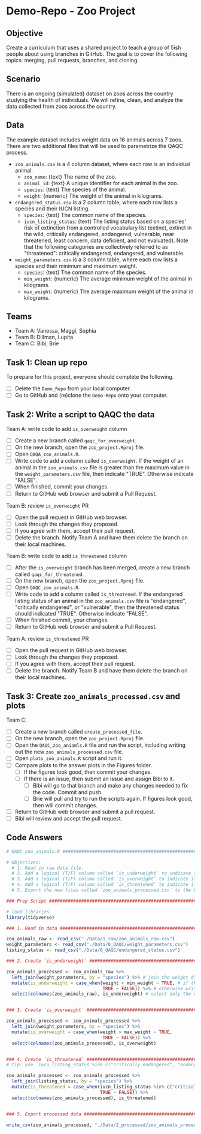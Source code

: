 # Demo-Repo - Zoo Project

## Objective
Create a curriculum that uses a shared project to teach a group of 5ish people about using branches in GitHub. The goal is to cover the following topics: merging, pull requests, branches, and cloning. 
## Scenario
There is an ongoing (simulated) dataset on zoos across the country studying the health of individuals. We will refine, clean, and analyze the data collected from zoos across the country. 
## Data
The example dataset includes weight data on 16 animals across 7 zoos. There are two additional files that will be used to parametrize the QAQC process. 
- `zoo_animals.csv` is a 4 column dataset, where each row is an individual animal. 
	- `zoo_name`: {text} The name of the zoo.
	- `animal_id`: {text} A unique identifier for each animal in the zoo.
	- `species`: {text} The species of the animal.
	- `weight`: {numeric} The weight of the animal in kilograms. 
- `endangered_status.csv` is a 2 column table, where each row lists a species and their IUCN listing. 
	- `species`: {text} The common name of the species.
	- `iucn_listing_status`: {text} The listing status based on a species' risk of extinction from a controlled vocabulary list (extinct, extinct in the wild, critically endangered, endangered, vulnerable, near threatened, least concern, data deficient, and not evaluated). Note that the following categories are collectively referred to as "threatened": critically endangered, endangered, and vulnerable. 
- `weight_parameters.csv` is a 3 column table, where each row lists a species and their minimum and maximum weight. 
	- `species`: {text} The common name of the species. 
	- `min_weight`: {numeric} The average minimum weight of the animal in kilograms. 
	- `max_weight`: {numeric} The average maximum weight of the animal in kilograms. 
## Teams
- Team A: Vanessa, Maggi, Sophia
- Team B: Dillman, Lupita
- Team C: Bibi, Brie
## Task 1: Clean up repo
To prepare for this project, everyone should complete the following. 
- [ ] Delete the `Demo_Repo` from your local computer.
- [ ] Go to GitHub and (re)clone the `Demo-Repo` onto your computer. 
## Task 2: Write a script to QAQC the data
Team A: write code to add `is_overweight` column
- [ ] Create a new branch called `qaqc_for_overweight`.
- [ ] On the new branch, open the `zoo_project.Rproj` file.
- [ ] Open `QAQA_zoo_animals.R`.
- [ ] Write code to add a column called `is_overweight`. If the weight of an animal in the `zoo_animals.csv` file is greater than the maximum value in the `weight_parameters.csv` file, then indicate "TRUE". Otherwise indicate "FALSE".
- [ ] When finished, commit your changes. 
- [ ] Return to GitHub web browser and submit a Pull Request.

Team B: review `is_overweight` PR
- [ ] Open the pull request in GitHub web browser.
- [ ] Look through the changes they proposed. 
- [ ] If you agree with them, accept their pull request. 
- [ ] Delete the branch. Notify Team A and have them delete the branch on their local machines. 

Team B: write code to add `is_threatened` column
- [ ] After the `is_overweight` branch has been merged, create a new branch called `qaqc_for_threatened`.
- [ ] On the new branch, open the `zoo_project.Rproj` file. 
- [ ] Open `QAQC_zoo_animals.R`.
- [ ] Write code to add a column called `is_threatened`. If the endangered listing status of an animal in the `zoo_animals.csv` file is "endangered", "critically endangered", or "vulnerable", then the threatened status should indicated "TRUE". Otherwise indicate "FALSE". 
- [ ] When finished commit, your changes. 
- [ ] Return to GitHub web browser and submit a Pull Request. 

Team A: review `is_threatened` PR
- [ ] Open the pull request in GitHub web browser.
- [ ] Look through the changes they proposed. 
- [ ] If you agree with them, accept their pull request. 
- [ ] Delete the branch. Notify Team B and have them delete the branch on their local machines. 

## Task 3: Create `zoo_animals_processed.csv` and plots
Team C: 
- [ ] Create a new branch called `create_processed_file`.
- [ ] On the new branch, open the `zoo_project.Rproj` file. 
- [ ] Open the `QAQC_zoo_aniamls.R` file and run the script, including writing out the new `zoo_animals_processed.csv` file. 
- [ ] Open `plots_zoo_animals.R` script and run it. 
- [ ] Compare plots to the answer plots in the Figures folder. 
	- [ ] If the figures look good, then commit your changes. 
	- [ ] If there is an issue, then submit an issue and assign Bibi to it. 
		- [ ] Bibi will go to that branch and make any changes needed to fix the code. Commit and push. 
		- [ ] Brie will pull and try to run the scripts again. If figures look good, then will commit changes. 
- [ ] Return to GitHub web browser and submit a pull request. 
- [ ] Bibi will review and accept the pull request. 

## Code Answers
``` R 
# QAQC_zoo_animals.R ###########################################################

# Objectives: 
  # 1. Read in raw data file.
  # 2. Add a logical (T/F) column called `is_underweight` to indicate if the animal is underweight.
  # 3. Add a logical (T/F) column called `is_overweight` to indicate if the animal is overweight. 
  # 4. Add a logical (T/F) column called `is_threatened` to indicate if the animal is threatened (is critically endangered, endangered, or threatened).
  # 5. Export the new files called `zoo_animals_processed.csv` to the Data/2_processed folder.

### Prep Script ################################################################

# load libraries
library(tidyverse)

### 1. Read in data ############################################################

zoo_animals_raw <- read_csv("./Data/1_raw/zoo_animals_raw.csv")
weight_parameters <- read_csv("./Data/0_QAQC/weight_parameters.csv")
listing_status <- read_csv("./Data/0_QAQC/endangered_status.csv")

### 2. Create `is_underweight` #################################################

zoo_animals_processed <- zoo_animals_raw %>% 
  left_join(weight_parameters, by = "species") %>% # join the weight df to the raw data
  mutate(is_underweight = case_when(weight < min_weight ~ TRUE, # if the weight is less than the min weight, write "TRUE"
                                    TRUE ~ FALSE)) %>% # otherwise write "FALSE"
  select(colnames(zoo_animals_raw), is_underweight) # select only the original columns plus the new is_underweight col


### 3. Create `is_overweight` ##################################################

zoo_animals_processed <- zoo_animals_processed %>% 
  left_join(weight_parameters, by = "species") %>% 
  mutate(is_overweight = case_when(weight > max_weight ~ TRUE, 
                                    TRUE ~ FALSE)) %>% 
  select(colnames(zoo_animals_processed), is_overweight) 


### 4. Create `is_threatened` ##################################################
# tip: use `iucn_listing_status %in% c("critically endangered", "endangered", "vulnerable")` in your case_when() statement

zoo_animals_processed <- zoo_animals_processed %>% 
  left_join(listing_status, by = "species") %>% 
  mutate(is_threatened = case_when(iucn_listing_status %in% c("critically endangered", "endangered", "vulnerable") ~ TRUE, 
                                   TRUE ~ FALSE)) %>% 
  select(colnames(zoo_animals_processed), is_threatened)


### 5. Export processed data ###################################################

write_csv(zoo_animals_processed, "./Data/2_processed/zoo_animals_processed.csv")
```
